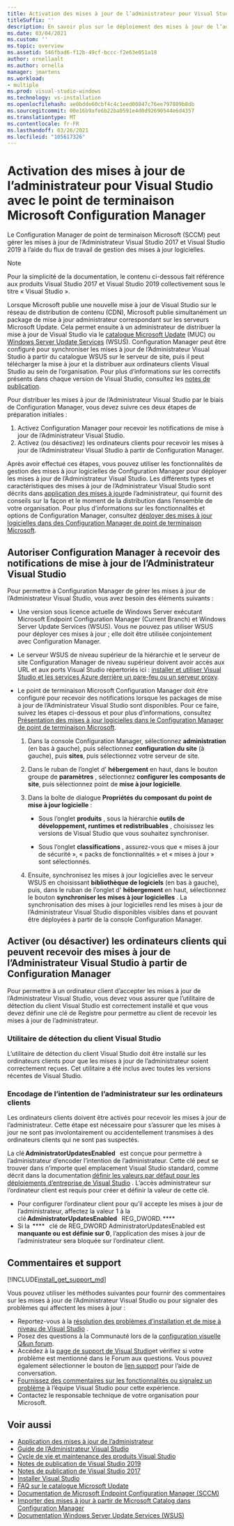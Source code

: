 ```yaml
---
title: Activation des mises à jour de l’administrateur pour Visual Studio avec le point de terminaison Microsoft Configuration Manager
titleSuffix: ''
description: En savoir plus sur le déploiement des mises à jour de l’administrateur vers Visual Studio.
ms.date: 03/04/2021
ms.custom: ''
ms.topic: overview
ms.assetid: 546fbad6-f12b-49cf-bccc-f2e63e051a18
author: ornellaalt
ms.author: ornella
manager: jmartens
ms.workload:
- multiple
ms.prod: visual-studio-windows
ms.technology: vs-installation
ms.openlocfilehash: ae0bdde60cbf4c4c1eed00847c76ee797809b8db
ms.sourcegitcommit: 00e16b9afe6b22ba0591e4d0d92690544e6d4357
ms.translationtype: MT
ms.contentlocale: fr-FR
ms.lasthandoff: 03/26/2021
ms.locfileid: "105617326"
---
```

# <a name="enabling-administrator-updates-to-visual-studio-with-microsoft-endpoint-configuration-manager"></a>Activation des mises à jour de l’administrateur pour Visual Studio avec le point de terminaison Microsoft Configuration Manager

Le Configuration Manager de point de terminaison Microsoft (SCCM) peut gérer les mises à jour de l’Administrateur Visual Studio 2017 et Visual Studio 2019 à l’aide du flux de travail de gestion des mises à jour logicielles.

> [!NOTE]
> Pour la simplicité de la documentation, le contenu ci-dessous fait référence aux produits Visual Studio 2017 et Visual Studio 2019 collectivement sous le titre « Visual Studio ».

Lorsque Microsoft publie une nouvelle mise à jour de Visual Studio sur le réseau de distribution de contenu (CDN), Microsoft publie simultanément un package de mise à jour administrateur correspondant sur les serveurs Microsoft Update. Cela permet ensuite à un administrateur de distribuer la mise à jour de Visual Studio via le [catalogue Microsoft Update](https://www.catalog.update.microsoft.com/Home.aspx) (MUC) ou [Windows Server Update Services](https://docs.microsoft.com/windows-server/administration/windows-server-update-services/get-started/windows-server-update-services-wsus) (WSUS). Configuration Manager peut être configuré pour synchroniser les mises à jour de l’Administrateur Visual Studio à partir du catalogue WSUS sur le serveur de site, puis il peut télécharger la mise à jour et la distribuer aux ordinateurs clients Visual Studio au sein de l’organisation. Pour plus d’informations sur les correctifs présents dans chaque version de Visual Studio, consultez les [notes de publication](https://docs.microsoft.com/visualstudio/releases/2019/release-notes). 

Pour distribuer les mises à jour de l’Administrateur Visual Studio par le biais de Configuration Manager, vous devez suivre ces deux étapes de préparation initiales : 
1. Activez Configuration Manager pour recevoir les notifications de mise à jour de l’Administrateur Visual Studio. 
2. Activez (ou désactivez) les ordinateurs clients pour recevoir les mises à jour de l’Administrateur Visual Studio à partir de Configuration Manager.

Après avoir effectué ces étapes, vous pouvez utiliser les fonctionnalités de gestion des mises à jour logicielles de Configuration Manager pour déployer les mises à jour de l’Administrateur Visual Studio. Les différents types et caractéristiques des mises à jour de l’Administrateur Visual Studio sont décrits dans [application des mises à jour](../install/applying-administrator-updates.md)de l’administrateur, qui fournit des conseils sur la façon et le moment de la distribution dans l’ensemble de votre organisation. Pour plus d’informations sur les fonctionnalités et options de Configuration Manager, consultez [déployer des mises à jour logicielles dans des Configuration Manager de point de terminaison Microsoft](https://docs.microsoft.com/mem/configmgr/sum/deploy-use/deploy-software-updates). 

## <a name="enable-configuration-manager-to-receive-visual-studio-administrator-update-notifications"></a>Autoriser Configuration Manager à recevoir des notifications de mise à jour de l’Administrateur Visual Studio 

Pour permettre à Configuration Manager de gérer les mises à jour de l’Administrateur Visual Studio, vous avez besoin des éléments suivants : 

* Une version sous licence actuelle de Windows Server exécutant Microsoft Endpoint Configuration Manager (Current Branch) et Windows Server Update Services (WSUS). Vous ne pouvez pas utiliser WSUS pour déployer ces mises à jour ; elle doit être utilisée conjointement avec Configuration Manager. 

* Le serveur WSUS de niveau supérieur de la hiérarchie et le serveur de site Configuration Manager de niveau supérieur doivent avoir accès aux URL et aux ports Visual Studio répertoriés ici : [installer et utiliser Visual Studio et les services Azure derrière un pare-feu ou un serveur proxy](../install/install-and-use-visual-studio-behind-a-firewall-or-proxy-server.md).  

* Le point de terminaison Microsoft Configuration Manager doit être configuré pour recevoir des notifications lorsque les packages de mise à jour de l’Administrateur Visual Studio sont disponibles.  Pour ce faire, suivez les étapes ci-dessous et pour plus d’informations, consultez [Présentation des mises à jour logicielles dans le Configuration Manager de point de terminaison Microsoft](https://docs.microsoft.com/mem/configmgr/sum/understand/software-updates-introduction).

  1. Dans la console Configuration Manager, sélectionnez **administration** (en bas à gauche), puis sélectionnez **configuration du site** (à gauche), puis **sites**, puis sélectionnez votre serveur de site. 

  2. Dans le ruban de l’onglet d' **hébergement** en haut, dans le bouton groupe de **paramètres** , sélectionnez **configurer les composants de site**, puis sélectionnez point de **mise à jour logicielle**. 

  3. Dans la boîte de dialogue **Propriétés du composant du point de mise à jour logicielle** : 

        * Sous l’onglet **produits** , sous la hiérarchie **outils de développement, runtimes et redistribuables** , choisissez les versions de Visual Studio que vous souhaitez synchroniser.   

        * Sous l’onglet **classifications** , assurez-vous que « mises à jour de sécurité », « packs de fonctionnalités » et « mises à jour » sont sélectionnés.   

  4. Ensuite, synchronisez les mises à jour logicielles avec le serveur WSUS en choisissant **bibliothèque de logiciels** (en bas à gauche), puis, dans le ruban de l’onglet d' **hébergement** en haut, sélectionnez le bouton **synchroniser les mises à jour logicielles** . La synchronisation des mises à jour logicielles rend les mises à jour de l’Administrateur Visual Studio disponibles visibles dans et pouvant être déployées à partir de la console Configuration Manager.   

## <a name="enable-or-disable-client-machines-ability-to-receive-visual-studio-administrator-updates-from-configuration-manager"></a>Activer (ou désactiver) les ordinateurs clients qui peuvent recevoir des mises à jour de l’Administrateur Visual Studio à partir de Configuration Manager

Pour permettre à un ordinateur client d’accepter les mises à jour de l’Administrateur Visual Studio, vous devez vous assurer que l’utilitaire de détection du client Visual Studio est correctement installé et que vous devez définir une clé de Registre pour permettre au client de recevoir les mises à jour de l’administrateur.  

### <a name="visual-studio-client-detector-utility"></a>Utilitaire de détection du client Visual Studio 

L’utilitaire de détection du client Visual Studio doit être installé sur les ordinateurs clients pour que les mises à jour de l’administrateur soient correctement reçues. Cet utilitaire a été inclus avec toutes les versions récentes de Visual Studio.  

### <a name="encoding-administrator-intent-on-the-client-machines"></a>Encodage de l’intention de l’administrateur sur les ordinateurs clients 

Les ordinateurs clients doivent être activés pour recevoir les mises à jour de l’administrateur. Cette étape est nécessaire pour s’assurer que les mises à jour ne sont pas involontairement ou accidentellement transmises à des ordinateurs clients qui ne sont pas suspectés. 

La clé **AdministratorUpdatesEnabled**   est conçue pour permettre à l’administrateur d’encoder l’intention de l’administrateur. Cette clé peut se trouver dans n’importe quel emplacement Visual Studio standard, comme décrit dans la documentation [définir les valeurs par défaut pour les déploiements d’entreprise de Visual Studio](https://docs.microsoft.com/visualstudio/install/set-defaults-for-enterprise-deployments) . L’accès administrateur sur l’ordinateur client est requis pour créer et définir la valeur de cette clé. 

* Pour configurer l’ordinateur client pour qu’il accepte les mises à jour de l’administrateur, affectez la valeur 1 à la clé **AdministratorUpdatesEnabled**   REG_DWORD. **** 
* Si la  ****   clé de REG_DWORD AdministratorUpdatesEnabled est **manquante ou est définie sur 0**, l’application des mises à jour de l’administrateur sera bloquée sur l’ordinateur client. 

## <a name="feedback-and-support"></a>Commentaires et support
[!INCLUDE[install_get_support_md](includes/install_get_support_md.md)]

Vous pouvez utiliser les méthodes suivantes pour fournir des commentaires sur les mises à jour de l’Administrateur Visual Studio ou pour signaler des problèmes qui affectent les mises à jour :
* Reportez-vous à la [résolution des problèmes d’installation et de mise à niveau de Visual Studio](../install/troubleshooting-installation-issues.md) .
* Posez des questions à la Communauté lors de la [configuration visuelle Q&un forum](https://docs.microsoft.com/answers/topics/vs-setup.html).
* Accédez à la [page de support de Visual Studio](https://visualstudio.microsoft.com/vs/support/)et vérifiez si votre problème est mentionné dans le Forum aux questions.  Vous pouvez également sélectionner le bouton de [lien support](https://visualstudio.microsoft.com/vs/support/#talktous) pour l’aide de conversation.
* [Fournissez des commentaires sur les fonctionnalités ou signalez un problème](https://aka.ms/vs/wsus/feedback) à l’équipe Visual Studio pour cette expérience.
* Contactez le responsable technique de votre organisation pour Microsoft.

## <a name="see-also"></a>Voir aussi
* [Application des mises à jour de l’administrateur](../install/applying-administrator-updates.md)
* [Guide de l’Administrateur Visual Studio](../install/visual-studio-administrator-guide.md)
* [Cycle de vie et maintenance des produits Visual Studio](https://docs.microsoft.com/visualstudio/productinfo/vs-servicing-vs)
* [Notes de publication de Visual Studio 2019](https://docs.microsoft.com/visualstudio/releases/2019/release-notes)
* [Notes de publication de Visual Studio 2017](https://docs.microsoft.com/visualstudio/releasenotes/vs2017-relnotes)
* [Installer Visual Studio](../install/install-visual-studio.md)
* [FAQ sur le catalogue Microsoft Update](https://www.catalog.update.microsoft.com/faq.aspx)
* [Documentation de Microsoft Endpoint Configuration Manager (SCCM)](https://docs.microsoft.com/mem/configmgr)
* [Importer des mises à jour à partir de Microsoft Catalog dans Configuration Manager](https://docs.microsoft.com/mem/configmgr/sum/get-started/synchronize-software-updates#import-updates-from-the-microsoft-update-catalog)
* [Documentation Windows Server Update Services (WSUS)](https://docs.microsoft.com/windows-server/administration/windows-server-update-services/get-started-windows-server-update-services-wsus)
